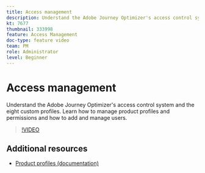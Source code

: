 ```yaml
---
title: Access management
description: Understand the Adobe Journey Optimizer's access control system and the eight custom profiles. Learn how to manage product profiles and permissions and how to add and manage users.
kt: 7677
thumbnail: 333998 
feature: Access Management
doc-type: feature video
team: PM
role: Administrator
level: Beginner
---
```


# Access management

Understand the Adobe Journey Optimizer's access control system and the eight custom profiles. Learn how to manage product profiles and permissions and how to add and manage users.

>[!VIDEO](https://video.tv.adobe.com/v/333998?quality=12)

## Additional resources

* [Product profiles (documentation)](https://experienceleague.adobe.com/docs/journey-optimizer/using/administration/ootb-product-profiles.html)

